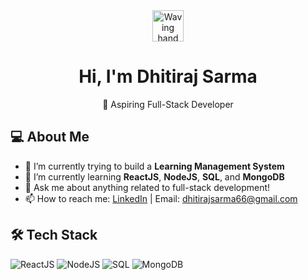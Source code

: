 <!-- Header Section with a friendly greeting -->
<div align="center">
  <img src="https://media.giphy.com/media/hvRJCLFzcasrR4ia7z/giphy.gif" width="50" alt="Waving hand"/>
  <h1>Hi, I'm Dhitiraj Sarma</h1>
  <p>👋 Aspiring Full-Stack Developer</p>
</div>

<!-- About Me Section -->
## 💻 About Me
- 🔭 I’m currently trying to build a **Learning Management System**
- 🌱 I’m currently learning **ReactJS**, **NodeJS**, **SQL**, and **MongoDB**
- 💬 Ask me about anything related to full-stack development!
- 📫 How to reach me: [LinkedIn](www.linkedin.com/in/dhitiraj-sarma-a349052aa) | Email: [dhitirajsarma66@gmail.com](mailto:dhitirajsarma66@gmail.com)

<!-- Tech Stack Section -->
## 🛠️ Tech Stack
<p align="left">
  <img src="https://img.shields.io/badge/ReactJS-61DAFB?style=for-the-badge&logo=react&logoColor=black" alt="ReactJS"/>
  <img src="https://img.shields.io/badge/NodeJS-339933?style=for-the-badge&logo=nodedotjs&logoColor=white" alt="NodeJS"/>
  <img src="https://img.shields.io/badge/SQL-003B57?style=for-the-badge&logo=postgresql&logoColor=white" alt="SQL"/>
  <img src="https://img.shields.io/badge/MongoDB-4EA94B?style=for-the-badge&logo=mongodb&logoColor=white" alt="MongoDB"/>
</p>
